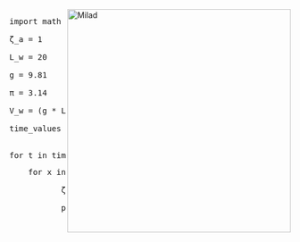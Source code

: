 <image align="right" alt="Milad" width = "400" src="http://up44.ir/previews/c3c5f7dab58aa78702557eeb7517235e.jpg"> 
    
<pre>import math     # library of python for calculate the calculation of below <br />
ζ_a = 1         # amplitude <br />
L_w = 20        # wave lenght <br />
g = 9.81        # gravity <br />
π = 3.14        # pi number <br />
V_w = (g * L_w) / (2 * π)    # wave velocity <br />
time_values = [0, 0.1, 0.2, 0.3, 1]   # Assuming you want to calculate ζ 
                                        for specific time values <br />
for t in time_values:
<pre>    for x in range(21):  # Assuming x ranges from 0 to 20 <br />
           ζ = ζ_a * math.sin((2 * π / L_w) * (x - (V_w * t))) <br />
           print(f"ζ at t={t:.1f}, x={x}: {ζ:.4f}") <br />
